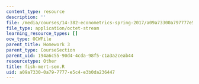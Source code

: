 ```yaml
---
content_type: resource
description: ''
file: /media/courses/14-382-econometrics-spring-2017/a09a73300a797777e5c4e3b0da236447_fish-mert-sem.R
file_type: application/octet-stream
learning_resource_types: []
ocw_type: OCWFile
parent_title: Homework 3
parent_type: CourseSection
parent_uid: 194a6c55-90d4-4cda-98f5-c1a3a2ceab44
resourcetype: Other
title: fish-mert-sem.R
uid: a09a7330-0a79-7777-e5c4-e3b0da236447
---
```

